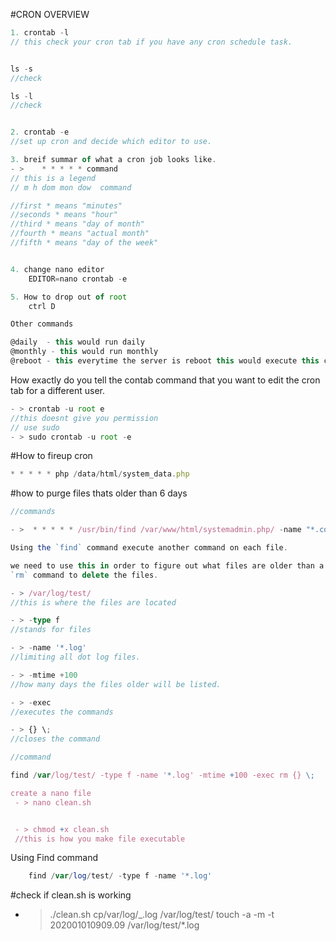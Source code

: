 #CRON OVERVIEW

```ts
1. crontab -l
// this check your cron tab if you have any cron schedule task.


ls -s
//check

ls -l
//check


2. crontab -e
//set up cron and decide which editor to use.

3. breif summar of what a cron job looks like.
- >    * * * * * command
// this is a legend
// m h dom mon dow  command

//first * means "minutes"
//seconds * means "hour"
//third * means "day of month"
//fourth * means "actual month"
//fifth * means "day of the week"


4. change nano editor
    EDITOR=nano crontab -e

5. How to drop out of root
    ctrl D
```

```ts
Other commands

@daily  - this would run daily
@monthly - this would run monthly
@reboot - this everytime the server is reboot this would execute this command


```

How exactly do you tell the contab command that you want to edit the cron tab for a different user.

```ts
- > crontab -u root e
//this doesnt give you permission
// use sudo
- > sudo crontab -u root -e


```

#How to fireup cron

```ts
* * * * * php /data/html/system_data.php
```

#how to purge files thats older than 6 days

```ts
//commands

- >  * * * * * /usr/bin/find /var/www/html/systemadmin.php/ -name "*.conf" -mtime +6 -exec rm -type f {} \;

Using the `find` command execute another command on each file.

we need to use this in order to figure out what files are older than a certain number of days and then use the the
`rm` command to delete the files.

- > /var/log/test/
//this is where the files are located

- > -type f
//stands for files

- > -name '*.log'
//limiting all dot log files.

- > -mtime +100
//how many days the files older will be listed.

- > -exec
//executes the commands

- > {} \;
//closes the command
```

```ts
//command

find /var/log/test/ -type f -name '*.log' -mtime +100 -exec rm {} \;

create a nano file
 - > nano clean.sh


 - > chmod +x clean.sh
 //this is how you make file executable
```

Using Find command

```php
    find /var/log/test/ -type f -name '*.log'


```

#check if clean.sh is working

-  > ./clean.sh
   > cp/var/log/\_.log /var/log/test/
   > touch -a -m -t 202001010909.09 /var/log/test/\*.log
